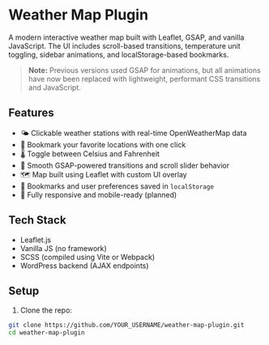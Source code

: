 # Weather Map Plugin

A modern interactive weather map built with Leaflet, GSAP, and vanilla JavaScript. The UI includes scroll-based transitions, temperature unit toggling, sidebar animations, and localStorage-based bookmarks.

> **Note:** Previous versions used GSAP for animations, but all animations have now been replaced with lightweight, performant CSS transitions and JavaScript.

## Features

- 🌤️ Clickable weather stations with real-time OpenWeatherMap data
- 📍 Bookmark your favorite locations with one click
- 🌡️ Toggle between Celsius and Fahrenheit
- 🧭 Smooth GSAP-powered transitions and scroll slider behavior
- 🗺️ Map built using Leaflet with custom UI overlay
- 💾 Bookmarks and user preferences saved in `localStorage`
- 📱 Fully responsive and mobile-ready (planned)

## Tech Stack

- Leaflet.js
- Vanilla JS (no framework)
- SCSS (compiled using Vite or Webpack)
- WordPress backend (AJAX endpoints)

## Setup

1. Clone the repo:

```bash
git clone https://github.com/YOUR_USERNAME/weather-map-plugin.git
cd weather-map-plugin